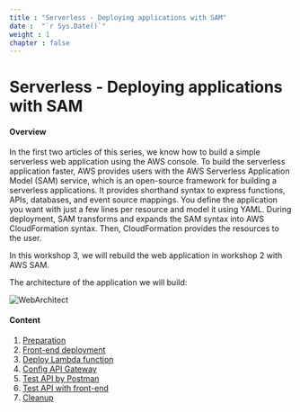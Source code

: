 ```yaml
---
title : "Serverless - Deploying applications with SAM"
date :  "`r Sys.Date()`" 
weight : 1 
chapter : false
---
```

# Serverless - Deploying applications with SAM

#### Overview

In the first two articles of this series, we know how to build a simple serverless web application using the AWS console. To build the serverless application faster, AWS provides users with the AWS Serverless Application Model (SAM) service, which is an open-source framework for building a serverless applications. It provides shorthand syntax to express functions, APIs, databases, and event source mappings. You define the application you want with just a few lines per resource and model it using YAML. During deployment, SAM transforms and expands the SAM syntax into AWS CloudFormation syntax. Then, CloudFormation provides the resources to the user.

In this workshop 3, we will rebuild the web application in workshop 2 with AWS SAM.

The architecture of the application we will build:

![WebArchitect](/000080-Book-store-Deploying-Serverless-Book-store-with-AWS-SAM/images/serverless-architect-diagram.png?featherlight=false&width=50pc)

#### Content

 1. [Preparation](1-preparation/)
 2. [Front-end deployment](2-front-end-deployment/)
 3. [Deploy Lambda function](3-deploy-lambda-function/)
 4. [Config API Gateway](4-config-api-gw/)
 5. [Test API by Postman](5-test-api-by-postman/)
 6. [Test API with front-end](6-test-front-end/)
 7. [Cleanup](7-cleanup)